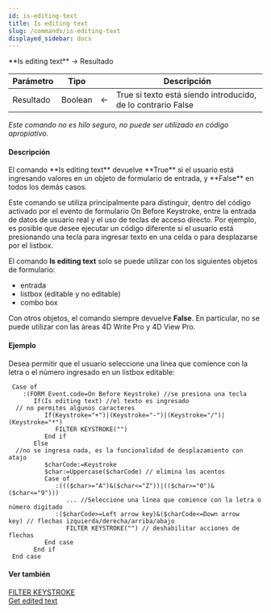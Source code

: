 ```yaml
---
id: is-editing-text
title: Is editing text
slug: /commands/is-editing-text
displayed_sidebar: docs
---
```


<!--REF #_command_.Is editing text.Syntax-->**Is editing text**  -> Resultado<!-- END REF-->
<!--REF #_command_.Is editing text.Params-->
| Parámetro | Tipo |  | Descripción |
| --- | --- | --- | --- |
| Resultado | Boolean | &#8592; | True si texto está siendo introducido, de lo contrario False |

<!-- END REF-->

*Este comando no es hilo seguro, no puede ser utilizado en código apropiativo.*


#### Descripción 

<!--REF #_command_.Is editing text.Summary-->El comando **Is editing text** devuelve **True** si el usuario está ingresando valores en un objeto de formulario de entrada, y **False** en todos los demás casos.<!-- END REF-->

Este comando se utiliza principalmente para distinguir, dentro del código activado por el evento de formulario On Before Keystroke, entre la entrada de datos de usuario real y el uso de teclas de acceso directo. Por ejemplo, es posible que desee ejecutar un código diferente si el usuario está presionando una tecla para ingresar texto en una celda o para desplazarse por el listbox.

El comando **Is editing text** solo se puede utilizar con los siguientes objetos de formulario:

* entrada
* listbox (editable y no editable)
* combo box

Con otros objetos, el comando siempre devuelve **False**. En particular, no se puede utilizar con las áreas 4D Write Pro y 4D View Pro.

#### Ejemplo 

Desea permitir que el usuario seleccione una línea que comience con la letra o el número ingresado en un listbox editable:

```4d
 Case of
    :(FORM Event.code=On Before Keystroke) //se presiona una tecla
       If(Is editing text) //el texto es ingresado
  // no permites algunos caracteres
          If(Keystroke="+")|(Keystroke="-")|(Keystroke="/")|(Keystroke="*")
             FILTER KEYSTROKE("")
          End if
       Else
  //no se ingresa nada, es la funcionalidad de desplazamiento con atajo
          $charCode:=Keystroke
          $char:=Uppercase($charCode) // elimina los acentos
          Case of
             :((($char>="A")&($char<="Z"))|(($char>="0")&($char<="9")))
                ... //Seleccione una línea que comience con la letra o número digitado
             :($charCode>=Left arrow key)&($charCode<=Down arrow key) // flechas izquierda/derecha/arriba/abajo
                FILTER KEYSTROKE("") // deshabilitar acciones de flechas
          End case
       End if
 End case
```

#### Ver también 

  
[FILTER KEYSTROKE](filter-keystroke.md)  
[Get edited text](get-edited-text.md)  